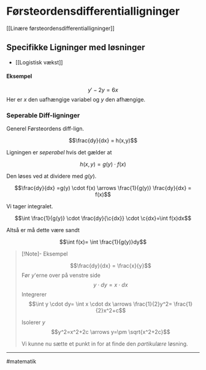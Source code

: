 # Førsteordensdifferentialligninger	
[[Linære førsteordensdifferentialligninger]]

## Specifikke Ligninger med løsninger
- [[Logistisk vækst]]

#### Eksempel
$$y' - 2y = 6x$$
Her er $x$ den uafhængige variabel og $y$ den afhængige.

### Seperable Diff-ligninger
Generel Førsteordens diff-lign.

$$\frac{dy}{dx} = h(x,y)$$

Ligningen er *seperabel* hvis det gælder at

$$h(x,y)=g(y) \cdot f(x)$$

Den løses ved at dividere med $g(y)$.

$$\frac{dy}{dx} =g(y) \cdot f(x) \arrows \frac{1}{g(y)} \frac{dy}{dx} = f(x)$$

Vi tager integralet.

$$\int \frac{1}{g(y)} \cdot \frac{dy}{\c{dx}} \cdot  \c{dx}=\int f(x)dx$$

Altså er må dette være sandt

$$\int f(x)= \int \frac{1}{g(y)}dy$$


>[!Note]- Eksempel
>
>$$\frac{dy}{dx} = \frac{x}{y}$$
>Før $y$'erne over på venstre side
>$$y \cdot dy= x \cdot dx$$
>Integrerer
>$$\int y \cdot dy= \int x \cdot dx \arrows \frac{1}{2}y^2= \frac{1}{2}x^2+c$$
>
>Isolerer $y$
>$$y^2=x^2+2c \arrows y=\pm \sqrt{x^2+2c}$$
>
>Vi kunne nu sætte et punkt in for at finde den *partikulære* løsning.

---
#matematik
